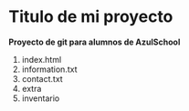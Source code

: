 # Titulo de mi proyecto
**Proyecto de git para alumnos de AzulSchool**

[//]:# (Listas enumeradas)

1. index.html
2. information.txt
3. contact.txt
4. extra
5. inventario
